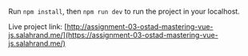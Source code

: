 Run `npm install`, then `npm run dev` to run the project in your localhost.

Live project link: [http://assignment-03-ostad-mastering-vue-js.salahrand.me/](https://assignment-03-ostad-mastering-vue-js.salahrand.me/)
